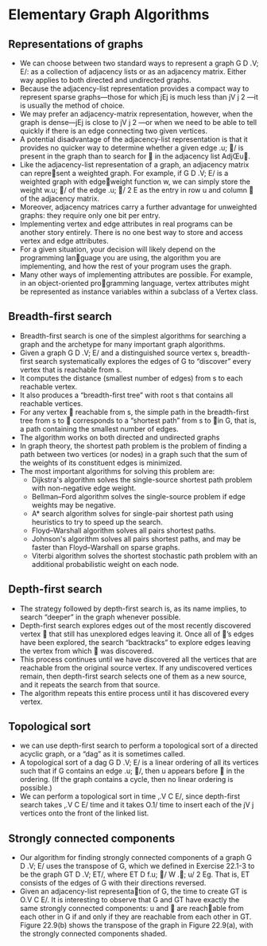 # Elementary Graph Algorithms

## Representations of graphs
- We can choose between two standard ways to represent a graph G D .V; E/: as a collection of adjacency lists or as an adjacency matrix. Either way applies to both directed and undirected graphs.
- Because the adjacency-list representation provides a compact way to represent sparse graphs—those for which jEj is much less than jV j 2 —it is usually the method of choice.
- We may prefer an adjacency-matrix representation, however, when the graph is dense—jEj is close to jV j 2 —or when we need to be able to tell quickly if there is an edge connecting two given vertices.
- A potential disadvantage of the adjacency-list representation is that it provides no quicker way to determine whether a given edge .u; / is present in the graph than to search for  in the adjacency list AdjŒu.
- Like the adjacency-list representation of a graph, an adjacency matrix can represent a weighted graph. For example, if G D .V; E/ is a weighted graph with edgeweight function w, we can simply store the weight w.u; / of the edge .u; / 2 E as the entry in row u and column  of the adjacency matrix.
- Moreover, adjacency matrices carry a further advantage for unweighted graphs: they require only one bit per entry.
- Implementing vertex and edge attributes in real programs can be another story entirely. There is no one best way to store and access vertex and edge attributes.
- For a given situation, your decision will likely depend on the programming language you are using, the algorithm you are implementing, and how the rest of your program uses the graph.
- Many other ways of implementing attributes are possible. For example, in an object-oriented programming language, vertex attributes might be represented as instance variables within a subclass of a Vertex class.

## Breadth-first search
- Breadth-first search is one of the simplest algorithms for searching a graph and the archetype for many important graph algorithms.
- Given a graph G D .V; E/ and a distinguished source vertex s, breadth-first search systematically explores the edges of G to “discover” every vertex that is reachable from s.
- It computes the distance (smallest number of edges) from s to each reachable vertex.
- It also produces a “breadth-first tree” with root s that contains all reachable vertices.
- For any vertex  reachable from s, the simple path in the breadth-first tree from s to  corresponds to a “shortest path” from s to  in G, that is, a path containing the smallest number of edges.
- The algorithm works on both directed and undirected graphs
- In graph theory, the shortest path problem is the problem of finding a path between two vertices (or nodes) in a graph such that the sum of the weights of its constituent edges is minimized.
- The most important algorithms for solving this problem are:
  - Dijkstra's algorithm solves the single-source shortest path problem with non-negative edge weight.
  - Bellman–Ford algorithm solves the single-source problem if edge weights may be negative.
  - A* search algorithm solves for single-pair shortest path using heuristics to try to speed up the search.
  - Floyd–Warshall algorithm solves all pairs shortest paths.
  - Johnson's algorithm solves all pairs shortest paths, and may be faster than Floyd–Warshall on sparse graphs.
  - Viterbi algorithm solves the shortest stochastic path problem with an additional probabilistic weight on each node.

## Depth-first search
- The strategy followed by depth-first search is, as its name implies, to search “deeper” in the graph whenever possible.
- Depth-first search explores edges out of the most recently discovered vertex  that still has unexplored edges leaving it. Once all of ’s edges have been explored, the search “backtracks” to explore edges leaving the vertex from which  was discovered.
- This process continues until we have discovered all the vertices that are reachable from the original source vertex. If any undiscovered vertices remain, then depth-first search selects one of them as a new source, and it repeats the search from that source.
- The algorithm repeats this entire process until it has discovered every vertex.

## Topological sort
- we can use depth-first search to perform a topological sort of a directed acyclic graph, or a “dag” as it is sometimes called.
- A topological sort of a dag G D .V; E/ is a linear ordering of all its vertices such that if G contains an edge .u; /, then u appears before  in the ordering. (If the graph contains a cycle, then no linear ordering is possible.)
- We can perform a topological sort in time ‚.V C E/, since depth-first search takes ‚.V C E/ time and it takes O.1/ time to insert each of the jV j vertices onto the front of the linked list.

## Strongly connected components
- Our algorithm for finding strongly connected components of a graph G D .V; E/ uses the transpose of G, which we defined in Exercise 22.1-3 to be the graph GT D .V; ET/, where ET D f.u; / W .; u/ 2 Eg. That is, ET consists of the edges of G with their directions reversed.
- Given an adjacency-list representation of G, the time to create GT is O.V C E/. It is interesting to observe that G and GT have exactly the same strongly connected components: u and  are reachable from each other in G if and only if they are reachable from each other in GT. Figure 22.9(b) shows the transpose of the graph in Figure 22.9(a), with the strongly connected components shaded.







